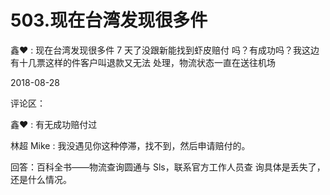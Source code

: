 # 503.现在台湾发现很多件

鑫❤ : 现在台湾发现很多件 7 天了没跟新能找到虾皮赔付 吗？有成功吗？我这边有十几票这样的件客户叫退款又无法 处理，物流状态一直在送往机场

2018-08-28

评论区：

鑫❤ : 有无成功赔付过

林超 Mike : 我没遇见你这种停滞，找不到，然后申请赔付的。

回答：百科全书——物流查询圆通与 Sls，联系官方工作人员查 询具体是丢失了，还是什么情况。